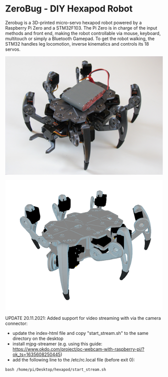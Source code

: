 # ZeroBug - DIY Hexapod Robot

Zerobug is a 3D-printed micro-servo hexapod robot powered by a Raspberry Pi Zero and a STM32F103. The Pi Zero is in charge of the input methods and front end, making the robot controllable via mouse, keyboard, multitouch or simply a Bluetooth Gamepad. To get the robot walking, the STM32 handles leg locomotion, inverse kinematics and controls its 18 servos.

![](ZeroBug.JPG)

![](walking.gif)

UPDATE 20.11.2021: Added support for video streaming with via the camera connector:
 - update the index-html file and copy "start_stream.sh" to the same directory on the desktop
 - install mjpg-streamer (e.g. using this guide: https://www.okdo.com/project/pc-webcam-with-raspberry-pi/?ok_ts=1635608250445)
 - add the following line to the /etc/rc.local file (before exit 0):
```
bash /home/pi/Desktop/hexapod/start_stream.sh
```
